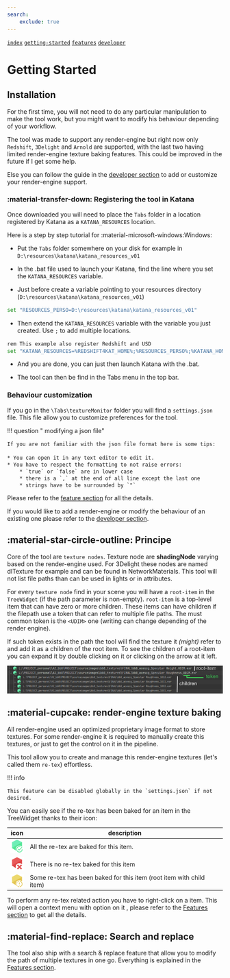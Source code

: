 ```yaml
---
search:
    exclude: true
---
```


[`index`](index.md) [`getting-started`](getting-started.md) [`features`](features.md) [`developer`](developer.md)

# Getting Started

## Installation

For the first time, you will not need to do any particular manipulation to make the tool work, but you might want
to modify his behaviour depending of your workflow.

The tool was made to support any render-engine but right now only `Redshift`, `3Delight` and `Arnold` 
are supported, with the last two having limited render-engine texture baking features. This could be
improved in the future if I get some help.

Else you can follow the guide in the [developer section](developer.md) to add or customize your render-engine support.

### :material-transfer-down: Registering the tool in Katana

Once downloaded you will need to place the `Tabs` folder in a location registered by Katana as
 a `KATANA_RESOURCES` location.

Here is a step by step tutorial for :material-microsoft-windows:Windows:

* Put the `Tabs` folder somewhere on your disk for example in `D:\resources\katana\katana_resources_v01`

* In the .bat file used to launch your Katana, find the line where you set the `KATANA_RESOURCES` variable.

* Just before create a variable pointing to your resources directory (`D:\resources\katana\katana_resources_v01`)

```bash
set "RESOURCES_PERSO=D:\resources\katana\katana_resources_v01"
```

* Then extend the `KATANA_RESOURCES` variable with the variable you just created. Use `;` to add multiple locations.

```bash
rem This example also register Redshift and USD
set "KATANA_RESOURCES=%REDSHIFT4KAT_HOME%;%RESOURCES_PERSO%;%KATANA_HOME%\plugins\Resources\Usd\plugin;"
```

* And you are done, you can just then launch Katana with the .bat.

* The tool can then be find in the Tabs menu in the top bar.


### Behaviour customization

If you go in the `\Tabs\textureMonitor` folder you will find a `settings.json` file. This file allow you to 
customize preferences for the tool.

!!! question " modifying a json file"

    If you are not familiar with the json file format here is some tips:
    
    * You can open it in any text editor to edit it.
    * You have to respect the formatting to not raise errors:
        * `true` or `false` are in lower case
        * there is a `,` at the end of all line except the last one
        * strings have to be surrounded by `"`

Please refer to the [feature section](features.md#settings.json-file) for all the details.

If you would like to add a render-engine or modify the behaviour of an existing one please refer to 
the [developer section](developer.md).


## :material-star-circle-outline: Principe

Core of the tool are `texture nodes`. Texture node are **shadingNode** varying based on the render-engine used.
For 3Delight these nodes are named dlTexture for example and can be found in NetworkMaterials. 
This tool will not list file paths than can be used in lights or in attributes.

For every `texture node` find in your scene you will have a `root-item` in the `TreeWidget` 
(if the path parameter is non-empty). 
`root-item` is a top-level item that can have zero or more children. These items can have children if the filepath use
a token that can refer to multiple file paths. The must common token is the `<UDIM>` one (writing can change depending
 of the render engine).

If such token exists in the path the tool will find the texture it *(might)* refer to and add it as a children of
the root item. To see the children of a root-item you can expand it by double clicking on it or clicking on the
arrow at it left.

![children](img/children.png)

## :material-cupcake: render-engine texture baking

All render-engine used an optimized proprietary image format to store textures. For some render-engine it is required
to manually create this textures, or just to get the control on it in the pipeline.

This tool allow you to create and manage this render-engine textures (let's called them `re-tex`) effortless.

!!! info 

    This feature can be disabled globally in the `settings.json` if not desired.

You can easily see if the re-tex has been baked for an item in the TreeWidget thanks to their icon:

| icon                                        | description                                                          |
|---------------------------------------------|----------------------------------------------------------------------|
| ![children](img/re_icons/retex_bake.png)    | All the re-tex are baked for this item.                              |
| ![children](img/re_icons/retex_remove.png)  | There is no re-tex baked for this item                               |
| ![children](img/re_icons/retex_warning.png) | Some re-tex has been baked for this item (root item with child item) |

To perform any re-tex related action you have to right-click on a item.
This will open a context menu with option on it , please refer to the [Features section](features.md#right-click-menu)
to get all the details.

## :material-find-replace: Search and replace

The tool also ship with a search & replace feature that allow you to modify the path of multiple textures in one go.
Everything is explained in the [Features section](features.md#search-and-replace).